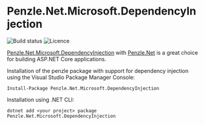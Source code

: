 # Penzle.Net.Microsoft.DependencyInjection

![Build status](https://github.com/Penzle/Penzle.Net/actions/workflows/build.yml/badge.svg)
![Licence](https://camo.githubusercontent.com/238290f8deb751619ca04ad3d316f1246a498b13d2ab49c0348e2b4311bd08f4/68747470733a2f2f696d672e736869656c64732e696f2f6769746875622f6c6963656e73652f6a6f6e6772616365636f782f616e7962616467652e737667)

[Penzle.Net.Microsoft.DependencyInjection](Penzle.Net.Microsoft.DependencyInjection) with [Penzle.Net](https://github.com/Penzle/Penzle.Net) is a great choice for building ASP.NET Core applications.

Installation of the penzle package with support for dependency injection using the Visual Studio Package Manager
Console:

```
Install-Package Penzle.Net.Microsoft.DependencyInjection
```

Installation using .NET CLI:

```
dotnet add <your project> package Penzle.Net.Microsoft.DependencyInjection
```
